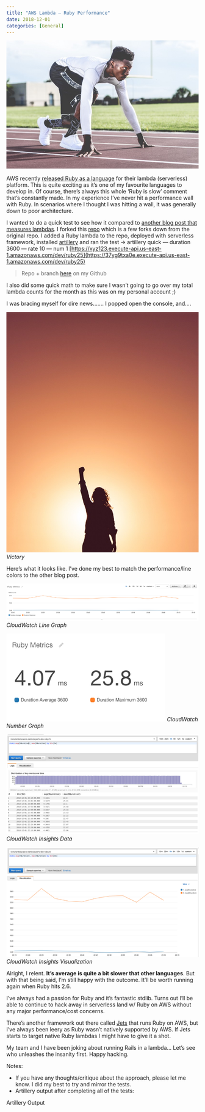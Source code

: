 ```yaml
---
title: "AWS Lambda — Ruby Performance"
date: 2018-12-01
categories: [General]
---
```


![](/assets/img/medium/l_1.jpeg)

AWS recently [released Ruby as a language](https://aws.amazon.com/blogs/compute/announcing-ruby-support-for-aws-lambda/) for their lambda (serverless) platform. This is quite exciting as it’s one of my favourite languages to develop in. Of course, there’s always this whole ‘Ruby is slow’ comment that’s constantly made. In my experience I’ve never hit a performance wall with Ruby. In scenarios where I thought I was hitting a wall, it was generally down to poor architecture.

I wanted to do a quick test to see how it compared to [another blog post that measures lambdas](https://read.acloud.guru/comparing-aws-lambda-performance-of-node-js-python-java-c-and-go-29c1163c2581). I forked this [repo](https://github.com/aykutaras/lambda-platform-perf-comparison) which is a few forks down from the original repo. I added a Ruby lambda to the repo, deployed with serverless framework, installed [artillery](https://artillery.io/) and ran the test -> artillery quick — duration 3600 — rate 10 — num 1 [https://xyz123.execute-api.us-east-1.amazonaws.com/dev/ruby25](https://37yg9txa0e.execute-api.us-east-1.amazonaws.com/dev/ruby25)

> Repo + branch [here](https://github.com/ryanjones/lambda-platform-perf-comparison/tree/ruby) on my Github

I also did some quick math to make sure I wasn’t going to go over my total lambda counts for the month as this was on my personal account ;)

I was bracing myself for dire news……. I popped open the console, and….

![Victory!](/assets/img/medium/l_2.jpeg)
_Victory_

Here’s what it looks like. I’ve done my best to match the performance/line colors to the other blog post.

![](/assets/img/medium/l_3.png)
_CloudWatch Line Graph_

![](/assets/img/medium/l_4.png)
_CloudWatch Number Graph_

![](/assets/img/medium/l_5.png)
_CloudWatch Insights Data_

![](/assets/img/medium/l_6.png)
_CloudWatch Insights Visualization_

Alright, I relent. **It’s average is quite a bit slower that other languages**. But with that being said, I’m still happy with the outcome. It’ll be worth running again when Ruby hits 2.6.

I’ve always had a passion for Ruby and it’s fantastic stdlib. Turns out I’ll be able to continue to hack away in serverless land w/ Ruby on AWS without any major performance/cost concerns.

There’s another framework out there called [Jets](http://rubyonjets.com/) that runs Ruby on AWS, but I’ve always been leery as Ruby wasn’t natively supported by AWS. If Jets starts to target native Ruby lambdas I might have to give it a shot.

My team and I have been joking about running Rails in a lambda… Let’s see who unleashes the insanity first. Happy hacking.

Notes:

*   If you have any thoughts/critique about the approach, please let me know. I did my best to try and mirror the tests.
*   Artillery output after completing all of the tests:

Artillery Output
